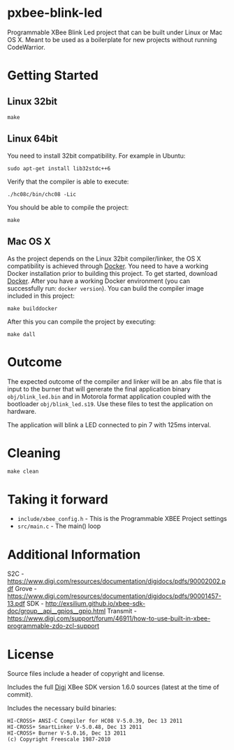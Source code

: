 # pxbee-blink-led
Programmable XBee Blink Led project that can be built under Linux or Mac OS X. Meant to be used as a boilerplate for new projects without running CodeWarrior.

# Getting Started

## Linux 32bit

`make`

## Linux 64bit

You need to install 32bit compatibility. For example in Ubuntu:

`sudo apt-get install lib32stdc++6`

Verify that the compiler is able to execute:

`./hc08c/bin/chc08 -Lic`

You should be able to compile the project:

`make`

## Mac OS X

As the project depends on the Linux 32bit compiler/linker, the OS X compatibility is achieved through [Docker](https://www.docker.com). You need to have a working Docker installation prior to building this project. To get started, download [Docker](http://docker.io). After you have a working Docker environment (you can successfully run: `docker version`). You can build the compiler image included in this project:

`make builddocker`

After this you can compile the project by executing:

`make dall`

# Outcome

The expected outcome of the compiler and linker will be an .abs file that is input to the burner that will generate the final application binary `obj/blink_led.bin` and in Motorola format application coupled with the bootloader `obj/blink_led.s19`. Use these files to test the application on hardware.

The application will blink a LED connected to pin 7 with 125ms interval.

# Cleaning

`make clean`

# Taking it forward

- `include/xbee_config.h` - This is the Programmable XBEE Project settings
- `src/main.c` - The main() loop

# Additional Information

S2C - https://www.digi.com/resources/documentation/digidocs/pdfs/90002002.pdf
Grove - https://www.digi.com/resources/documentation/digidocs/pdfs/90001457-13.pdf
SDK - http://exsilium.github.io/xbee-sdk-doc/group__api__gpios__gpio.html
Transmit - https://www.digi.com/support/forum/46911/how-to-use-built-in-xbee-programmable-zdo-zcl-support

# License

Source files include a header of copyright and license.

Includes the full [Digi](http://www.digi.com) XBee SDK version 1.6.0 sources (latest at the time of commit).

Includes the necessary build binaries:
```
HI-CROSS+ ANSI-C Compiler for HC08 V-5.0.39, Dec 13 2011
HI-CROSS+ SmartLinker V-5.0.48, Dec 13 2011
HI-CROSS+ Burner V-5.0.16, Dec 13 2011
(c) Copyright Freescale 1987-2010
```
